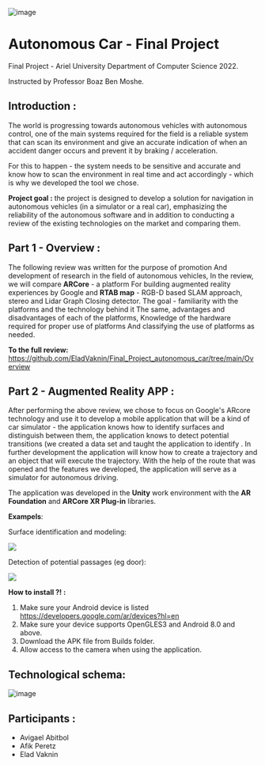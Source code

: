 ![image](https://user-images.githubusercontent.com/74238558/172609265-17383f13-5d36-464a-83c1-19dae344fa73.png)


# Autonomous Car - Final Project
Final Project - Ariel University Department of Computer Science 2022.

 Instructed by Professor Boaz Ben Moshe.
## Introduction :
The world is progressing towards autonomous vehicles with autonomous control, one of the main systems required for the field is a reliable system that can scan its environment and give an accurate indication of when an accident danger occurs and prevent it by braking / acceleration.

For this to happen - the system needs to be sensitive and accurate and know how to scan the environment in real time and act accordingly - which is why we developed the tool we chose. 

**Project goal :** the project is designed to develop a solution for navigation in autonomous vehicles (in a simulator or a real car), emphasizing the reliability of the autonomous software and in addition to conducting a review of the existing technologies on the market and comparing them.


## Part 1 - Overview : 

The following review was written for the purpose of promotion
And development of research in the field of autonomous vehicles,
In the review, we will compare **ARCore** - a platform
For building augmented reality experiences by Google and **RTAB map** - RGB-D based SLAM approach, stereo and Lidar Graph
Closing detector.
The goal - familiarity with the platforms and the technology behind it
The same, advantages and disadvantages of each of the platforms,
Knowledge of the hardware required for proper use of platforms
And classifying the use of platforms as needed.

**To the full review:** https://github.com/EladVaknin/Final_Project_autonomous_car/tree/main/Overview


## Part 2 - Augmented Reality APP :

After performing the above review, we chose to focus on Google's ARcore technology and use it to develop a mobile application that will be a kind of car simulator - the application knows how to identify surfaces and distinguish between them, the application knows to detect potential transitions (we created a data set and taught the application to identify .
In further development the application will know how to create a trajectory and an object that will execute the trajectory.
With the help of the route that was opened and the features we developed, the application will serve as a simulator for autonomous driving.

The application was developed in the **Unity** work environment with the **AR Foundation** and **ARCore XR Plug-in** libraries.

**Exampels**:

Surface identification and modeling: 


![](https://github.com/EladVaknin/Final_Project_autonomous_car/blob/main/gifs/BNTS3X_f4f2deded75a5dbec8ac68f913ecfd8e_00-00-00_00-00-07_2.gif)

Detection of potential passages (eg door):


![](https://github.com/EladVaknin/Final_Project_autonomous_car/blob/main/gifs/BNTS3X_b9e2d58bcf2b1f9acab5c14d0cf89ee8_00-00-00_00-00-06_2.gif)





 


**How to install ?! :**
1. Make sure your Android device is listed https://developers.google.com/ar/devices?hl=en
2. Make sure your device supports OpenGLES3 and Android 8.0 and above.
3. Download the APK file from Builds folder.
4. Allow access to the camera when using the application.


## Technological schema:
![image](https://user-images.githubusercontent.com/74238558/172565370-33c727ce-bc73-41a3-8397-90f58447a97f.png)


## Participants : 
- Avigael Abitbol
- Afik Peretz
- Elad Vaknin
